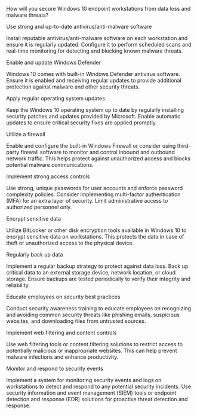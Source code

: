 How will you secure Windows 10 endpoint workstations from data loss and malware threats?

Use strong and up-to-date antivirus/anti-malware software 

Install reputable antivirus/anti-malware software on each workstation and ensure it is regularly updated. Configure it to perform scheduled scans and real-time monitoring for detecting and blocking known malware threats.

Enable and update Windows Defender 

Windows 10 comes with built-in Windows Defender antivirus software. Ensure it is enabled and receiving regular updates to provide additional protection against malware and other security threats.

Apply regular operating system updates 

Keep the Windows 10 operating system up to date by regularly installing security patches and updates provided by Microsoft. Enable automatic updates to ensure critical security fixes are applied promptly.

Utilize a firewall 

Enable and configure the built-in Windows Firewall or consider using third-party firewall software to monitor and control inbound and outbound network traffic. This helps protect against unauthorized access and blocks potential malware communications.

Implement strong access controls 

Use strong, unique passwords for user accounts and enforce password complexity policies. Consider implementing multi-factor authentication (MFA) for an extra layer of security. Limit administrative access to authorized personnel only.

Encrypt sensitive data

Utilize BitLocker or other disk encryption tools available in Windows 10 to encrypt sensitive data on workstations. This protects the data in case of theft or unauthorized access to the physical device.

Regularly back up data

Implement a regular backup strategy to protect against data loss. Back up critical data to an external storage device, network location, or cloud storage. Ensure backups are tested periodically to verify their integrity and reliability.

Educate employees on security best practices

Conduct security awareness training to educate employees on recognizing and avoiding common security threats like phishing emails, suspicious websites, and downloading files from untrusted sources.

Implement web filtering and content controls

Use web filtering tools or content filtering solutions to restrict access to potentially malicious or inappropriate websites. This can help prevent malware infections and enhance productivity.

Monitor and respond to security events

Implement a system for monitoring security events and logs on workstations to detect and respond to any potential security incidents. Use security information and event management (SIEM) tools or endpoint detection and response (EDR) solutions for proactive threat detection and response.




